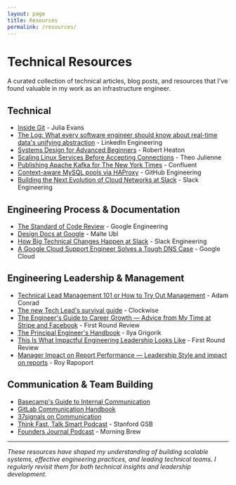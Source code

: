 ```yaml
---
layout: page
title: Resources
permalink: /resources/
---
```


# Technical Resources

A curated collection of technical articles, blog posts, and resources that I've found valuable in my work as an infrastructure engineer.

## Technical

- [Inside Git](https://jvns.ca/blog/2024/01/26/inside-git/) - Julia Evans
- [The Log: What every software engineer should know about real-time data's unifying abstraction](https://engineering.linkedin.com/distributed-systems/log-what-every-software-engineer-should-know-about-real-time-datas-unifying) - LinkedIn Engineering
- [Systems Design for Advanced Beginners](https://robertheaton.com/2020/04/06/systems-design-for-advanced-beginners/) - Robert Heaton
- [Scaling Linux Services Before Accepting Connections](https://theojulienne.io/2020/07/03/scaling-linux-services-before-accepting-connections.html) - Theo Julienne
- [Publishing Apache Kafka for The New York Times](https://www.confluent.io/blog/publishing-apache-kafka-new-york-times/) - Confluent
- [Context-aware MySQL pools via HAProxy](https://github.blog/2016-08-17-context-aware-mysql-pools-via-haproxy/) - GitHub Engineering
- [Building the Next Evolution of Cloud Networks at Slack](https://slack.engineering/building-the-next-evolution-of-cloud-networks-at-slack/) - Slack Engineering

## Engineering Process & Documentation

- [The Standard of Code Review](https://google.github.io/eng-practices/review/reviewer/standard.html) - Google Engineering
- [Design Docs at Google](https://www.industrialempathy.com/posts/design-docs-at-google/) - Malte Ubl
- [How Big Technical Changes Happen at Slack](https://slack.engineering/how-big-technical-changes-happen-at-slack/) - Slack Engineering
- [A Google Cloud Support Engineer Solves a Tough DNS Case](https://cloud.google.com/blog/topics/inside-google-cloud/google-cloud-support-engineer-solves-a-tough-dns-case) - Google Cloud

## Engineering Leadership & Management

- [Technical Lead Management 101 or How to Try Out Management](https://adamconrad.dev/blog/technical-lead-management/) - Adam Conrad
- [The new Tech Lead's survival guide](https://www.getclockwise.com/blog/the-new-tech-leads-survival-guide) - Clockwise
- [The Engineer's Guide to Career Growth — Advice from My Time at Stripe and Facebook](https://firstround.com/review/the-engineers-guide-to-career-growth-advice-from-my-time-at-stripe-and-facebook/) - First Round Review
- [The Principal Engineer's Handbook](https://ilya.grigorik.com/the-principal-engineers-handbook/) - Ilya Grigorik
- [This Is What Impactful Engineering Leadership Looks Like](https://review.firstround.com/this-is-what-impactful-engineering-leadership-looks-like) - First Round Review
- [Manager Impact on Report Performance — Leadership Style and impact on reports](https://medium.com/@royrapoport/manager-impact-on-report-performance-1518e44fd62a) - Roy Rapoport

## Communication & Team Building

- [Basecamp's Guide to Internal Communication](https://basecamp.com/guides/how-we-communicate)
- [GitLab Communication Handbook](https://about.gitlab.com/handbook/communication/)
- [37signals on Communication](https://37signals.com/how-we-communicate)
- [Think Fast, Talk Smart Podcast](https://www.gsb.stanford.edu/business-podcasts/think-fast-talk-smart) - Stanford GSB
- [Founders Journal Podcast](https://foundersjournal.morningbrew.com/) - Morning Brew

---

*These resources have shaped my understanding of building scalable systems, effective engineering practices, and leading technical teams. I regularly revisit them for both technical insights and leadership development.*
